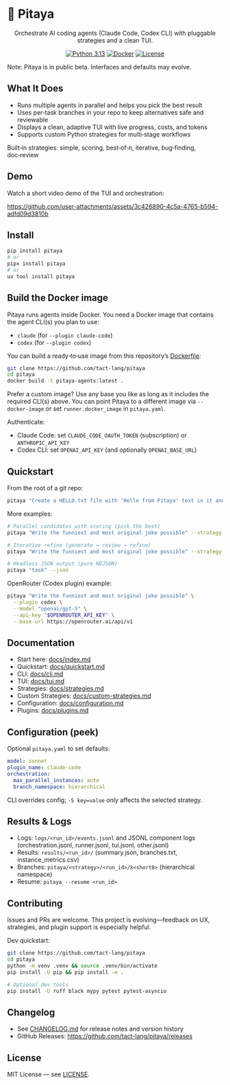 # 🎯 Pitaya

<div align="center">

Orchestrate AI coding agents (Claude Code, Codex CLI) with pluggable strategies and a clean TUI.

[![Python 3.13](https://img.shields.io/badge/python-3.13-blue.svg)](https://www.python.org/downloads/)
[![Docker](https://img.shields.io/badge/docker-required-blue.svg)](https://www.docker.com/)
[![License](https://img.shields.io/badge/license-MIT-green.svg)](LICENSE)

</div>

Note: Pitaya is in public beta. Interfaces and defaults may evolve.

## What It Does

- Runs multiple agents in parallel and helps you pick the best result
- Uses per‑task branches in your repo to keep alternatives safe and reviewable
- Displays a clean, adaptive TUI with live progress, costs, and tokens
- Supports custom Python strategies for multi‑stage workflows

Built‑in strategies: simple, scoring, best‑of‑n, iterative, bug‑finding, doc‑review

## Demo

Watch a short video demo of the TUI and orchestration:

https://github.com/user-attachments/assets/3c426890-4c5a-4765-b594-adfd09d3810b

## Install

```bash
pip install pitaya
# or
pipx install pitaya
# or
uv tool install pitaya
```

## Build the Docker image

Pitaya runs agents inside Docker. You need a Docker image that contains the agent CLI(s) you plan to use:

- `claude` (for `--plugin claude-code`)
- `codex` (for `--plugin codex`)

You can build a ready‑to‑use image from this repository’s [Dockerfile](./Dockerfile):

```bash
git clone https://github.com/tact-lang/pitaya
cd pitaya
docker build -t pitaya-agents:latest .
```

Prefer a custom image? Use any base you like as long as it includes the required CLI(s) above. You can point Pitaya to a different image via `--docker-image` or set `runner.docker_image` in `pitaya.yaml`.

Authenticate:

- Claude Code: set `CLAUDE_CODE_OAUTH_TOKEN` (subscription) or `ANTHROPIC_API_KEY`
- Codex CLI: set `OPENAI_API_KEY` (and optionally `OPENAI_BASE_URL`)

## Quickstart

From the root of a git repo:

```bash
pitaya "Create a HELLO.txt file with 'Hello from Pitaya' text in it and commit it"
```

More examples:

```bash
# Parallel candidates with scoring (pick the best)
pitaya "Write the funniest and most original joke possible" --strategy best-of-n -S n=5

# Iterative refine (generate → review → refine)
pitaya "Write the funniest and most original joke possible" --strategy iterative -S iterations=3

# Headless JSON output (pure NDJSON)
pitaya "task" --json
```

OpenRouter (Codex plugin) example:

```bash
pitaya "Write the funniest and most original joke possible" \
  --plugin codex \
  --model "openai/gpt-5" \
  --api-key "$OPENROUTER_API_KEY" \
  --base-url https://openrouter.ai/api/v1
```

## Documentation

- Start here: [docs/index.md](docs/index.md)
- Quickstart: [docs/quickstart.md](docs/quickstart.md)
- CLI: [docs/cli.md](docs/cli.md)
- TUI: [docs/tui.md](docs/tui.md)
- Strategies: [docs/strategies.md](docs/strategies.md)
- Custom Strategies: [docs/custom-strategies.md](docs/custom-strategies.md)
- Configuration: [docs/configuration.md](docs/configuration.md)
- Plugins: [docs/plugins.md](docs/plugins.md)

## Configuration (peek)

Optional `pitaya.yaml` to set defaults:

```yaml
model: sonnet
plugin_name: claude-code
orchestration:
  max_parallel_instances: auto
  branch_namespace: hierarchical
```

CLI overrides config; `-S key=value` only affects the selected strategy.

## Results & Logs

- Logs: `logs/<run_id>/events.jsonl` and JSONL component logs (orchestration.jsonl, runner.jsonl, tui.jsonl, other.jsonl)
- Results: `results/<run_id>/` (summary.json, branches.txt, instance_metrics.csv)
- Branches: `pitaya/<strategy>/<run_id>/k<short8>` (hierarchical namespace)
- Resume: `pitaya --resume <run_id>`

## Contributing

Issues and PRs are welcome. This project is evolving—feedback on UX, strategies, and plugin support is especially helpful.

Dev quickstart:

```bash
git clone https://github.com/tact-lang/pitaya
cd pitaya
python -m venv .venv && source .venv/bin/activate
pip install -U pip && pip install -e .

# Optional dev tools
pip install -U ruff black mypy pytest pytest-asyncio
```

## Changelog

- See [CHANGELOG.md](CHANGELOG.md) for release notes and version history
- GitHub Releases: https://github.com/tact-lang/pitaya/releases

## License

MIT License — see [LICENSE](LICENSE).
